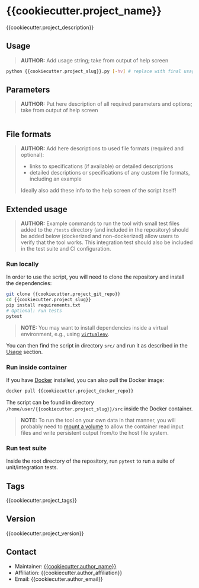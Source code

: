 # {{cookiecutter.project_name}}

{{cookiecutter.project_description}}

## Usage

> **AUTHOR:** Add usage string; take from output of help screen

```sh
python {{cookiecutter.project_slug}}.py [-hv] # replace with final usage string
```

## Parameters

> **AUTHOR:** Put here description of all required parameters and options; take
> from output of help screen

```console
```

## File formats

> **AUTHOR:** Add here descriptions to used file formats (required and
> optional):
>
> - links to specifications (if available) or detailed descriptions
> - detailed descriptions or specifications of any custom file formats,
>   including an example
>  
> Ideally also add these info to the help screen of the script itself!

## Extended usage

> **AUTHOR:** Example commands to run the tool with small test files added to
> the `/tests` directory (and included in the repository) should be added below
> (dockerized and non-dockerized) allow users to verify that the tool works.
> This integration test should also be included in the test suite and CI
> configuration.

### Run locally

In order to use the script, you will need to clone the repository and install
the dependencies:

```sh
git clone {{cookiecutter.project_git_repo}}
cd {{cookiecutter.project_slug}}
pip install requirements.txt
# Optional: run tests
pytest
```

> **NOTE:** You may want to install dependencies inside a virtual environment,
> e.g., using [`virtualenv`](https://virtualenv.pypa.io/en/latest/).

You can then find the script in directory `src/` and run it as described in
the [Usage](#Usage) section.

### Run inside container

If you have [Docker](https://www.docker.com/) installed, you can also pull the
Docker image:

```sh
docker pull {{cookiecutter.project_docker_repo}}
```

The script can be found in directory `/home/user/{{cookiecutter.project_slug}}/src` inside the
Docker container.

> **NOTE:** To run the tool on your own data in that manner, you will probably
> need to [mount a volume](https://docs.docker.com/storage/volumes/) to allow
> the container read input files and write persistent output from/to the host
> file system.

### Run test suite

Inside the root directory of the repository, run `pytest` to run a suite of
unit/integration tests.

## Tags

{{cookiecutter.project_tags}}

## Version

{{cookiecutter.project_version}}

## Contact

- Maintainer:
  [{{cookiecutter.author_name}}]({{cookiecutter.author_gitlab_profile}})
- Affiliation: {{cookiecutter.author_affiliation}}
- Email: {{cookiecutter.author_email}}
